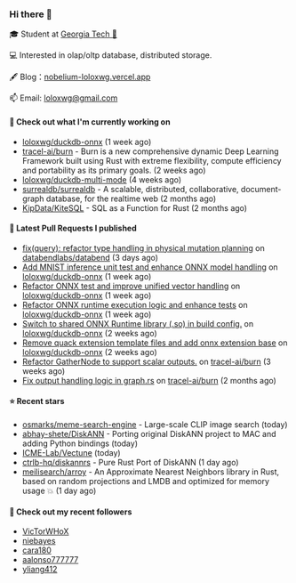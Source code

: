 ### Hi there 👋


 
🎓 Student at [Georgia Tech 🐝](https://www.gatech.edu/)

💻 Interested in olap/oltp database, distributed storage.

🖋 Blog：[nobelium-loloxwg.vercel.app](https://nobelium-loloxwg.vercel.app/)



📫 Email: [loloxwg@gmail.com](mailto:loloxwg@gmail.com)



#### 👷 Check out what I'm currently working on

- [loloxwg/duckdb-onnx](https://github.com/loloxwg/duckdb-onnx) (1 week ago)
- [tracel-ai/burn](https://github.com/tracel-ai/burn) - Burn is a new comprehensive dynamic Deep Learning Framework built using Rust with extreme flexibility, compute efficiency and portability as its primary goals. (2 weeks ago)
- [loloxwg/duckdb-multi-mode](https://github.com/loloxwg/duckdb-multi-mode) (4 weeks ago)
- [surrealdb/surrealdb](https://github.com/surrealdb/surrealdb) - A scalable, distributed, collaborative, document-graph database, for the realtime web (2 months ago)
- [KipData/KiteSQL](https://github.com/KipData/KiteSQL) - SQL as a Function for Rust (2 months ago)

#### 🔨 Latest Pull Requests I published

- [fix(query): refactor type handling in physical mutation planning](https://github.com/databendlabs/databend/pull/17586) on [databendlabs/databend](https://github.com/databendlabs/databend) (3 days ago)
- [Add MNIST inference unit test and enhance ONNX model handling](https://github.com/loloxwg/duckdb-onnx/pull/5) on [loloxwg/duckdb-onnx](https://github.com/loloxwg/duckdb-onnx) (1 week ago)
- [Refactor ONNX test and improve unified vector handling](https://github.com/loloxwg/duckdb-onnx/pull/4) on [loloxwg/duckdb-onnx](https://github.com/loloxwg/duckdb-onnx) (1 week ago)
- [Refactor ONNX runtime execution logic and enhance tests](https://github.com/loloxwg/duckdb-onnx/pull/3) on [loloxwg/duckdb-onnx](https://github.com/loloxwg/duckdb-onnx) (1 week ago)
- [Switch to shared ONNX Runtime library (.so) in build config.](https://github.com/loloxwg/duckdb-onnx/pull/2) on [loloxwg/duckdb-onnx](https://github.com/loloxwg/duckdb-onnx) (2 weeks ago)
- [Remove quack extension template files and add onnx extension base](https://github.com/loloxwg/duckdb-onnx/pull/1) on [loloxwg/duckdb-onnx](https://github.com/loloxwg/duckdb-onnx) (2 weeks ago)
- [Refactor GatherNode to support scalar outputs.](https://github.com/tracel-ai/burn/pull/2828) on [tracel-ai/burn](https://github.com/tracel-ai/burn) (3 weeks ago)
- [Fix output handling logic in graph.rs](https://github.com/tracel-ai/burn/pull/2688) on [tracel-ai/burn](https://github.com/tracel-ai/burn) (2 months ago)

#### ⭐ Recent stars

- [osmarks/meme-search-engine](https://github.com/osmarks/meme-search-engine) - Large-scale CLIP image search (today)
- [abhay-shete/DiskANN](https://github.com/abhay-shete/DiskANN) - Porting original DiskANN project to MAC and adding Python bindings (today)
- [ICME-Lab/Vectune](https://github.com/ICME-Lab/Vectune) (today)
- [ctrlb-hq/diskannrs](https://github.com/ctrlb-hq/diskannrs) - Pure Rust Port of DiskANN (1 day ago)
- [meilisearch/arroy](https://github.com/meilisearch/arroy) - An Approximate Nearest Neighbors library in Rust, based on random projections and LMDB and optimized for memory usage :boom: (1 day ago)

#### 👯 Check out my recent followers

- [VicTorWHoX](https://github.com/VicTorWHoX)
- [niebayes](https://github.com/niebayes)
- [cara180](https://github.com/cara180)
- [aalonso777777](https://github.com/aalonso777777)
- [yliang412](https://github.com/yliang412)

